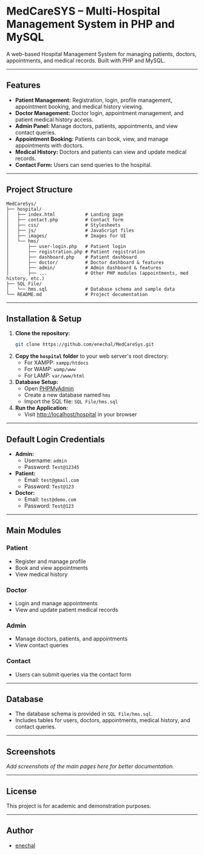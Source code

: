 # MedCareSYS – Multi-Hospital Management System in PHP and MySQL

A web-based Hospital Management System for managing patients, doctors, appointments, and medical records. Built with PHP and MySQL.

---

## Features

- **Patient Management:** Registration, login, profile management, appointment booking, and medical history viewing.
- **Doctor Management:** Doctor login, appointment management, and patient medical history access.
- **Admin Panel:** Manage doctors, patients, appointments, and view contact queries.
- **Appointment Booking:** Patients can book, view, and manage appointments with doctors.
- **Medical History:** Doctors and patients can view and update medical records.
- **Contact Form:** Users can send queries to the hospital.

---

## Project Structure

```
MedCareSys/
├── hospital/
│   ├── index.html           # Landing page
│   ├── contact.php          # Contact form
│   ├── css/                 # Stylesheets
│   ├── js/                  # JavaScript files
│   ├── images/              # Images for UI
│   └── hms/
│       ├── user-login.php   # Patient login
│       ├── registration.php # Patient registration
│       ├── dashboard.php    # Patient dashboard
│       ├── doctor/          # Doctor dashboard & features
│       ├── admin/           # Admin dashboard & features
│       ├── ...              # Other PHP modules (appointments, med history, etc.)
├── SQL File/
│   └── hms.sql              # Database schema and sample data
└── README.md                # Project documentation
```

---

## Installation & Setup

1. **Clone the repository:**
   ```bash
   git clone https://github.com/enechal/MedCareSys.git
   ```
2. **Copy the `hospital` folder** to your web server's root directory:
   - For XAMPP: `xampp/htdocs`
   - For WAMP: `wamp/www`
   - For LAMP: `var/www/html`
3. **Database Setup:**
   - Open [PHPMyAdmin](http://localhost/phpmyadmin)
   - Create a new database named `hms`
   - Import the SQL file: `SQL File/hms.sql`
4. **Run the Application:**
   - Visit [http://localhost/hospital](http://localhost/hospital) in your browser

---

## Default Login Credentials

- **Admin:**
  - Username: `admin`
  - Password: `Test@12345`
- **Patient:**
  - Email: `test@gmail.com`
  - Password: `Test@123`
- **Doctor:**
  - Email: `test@demo.com`
  - Password: `Test@123`

---

## Main Modules

### Patient
- Register and manage profile
- Book and view appointments
- View medical history

### Doctor
- Login and manage appointments
- View and update patient medical records

### Admin
- Manage doctors, patients, and appointments
- View contact queries

### Contact
- Users can submit queries via the contact form

---

## Database
- The database schema is provided in `SQL File/hms.sql`.
- Includes tables for users, doctors, appointments, medical history, and contact queries.

---

## Screenshots
*Add screenshots of the main pages here for better documentation.*

---

## License
This project is for academic and demonstration purposes.

---

## Author
- [enechal](https://github.com/enechal) 